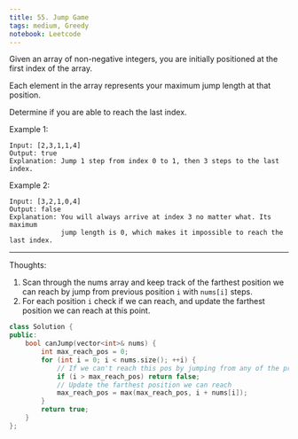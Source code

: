 ```yaml
---
title: 55. Jump Game
tags: medium, Greedy
notebook: Leetcode
---
```


Given an array of non-negative integers, you are initially positioned at the first index of the array.

Each element in the array represents your maximum jump length at that position.

Determine if you are able to reach the last index.

Example 1:
```
Input: [2,3,1,1,4]
Output: true
Explanation: Jump 1 step from index 0 to 1, then 3 steps to the last index.
```
Example 2:
```
Input: [3,2,1,0,4]
Output: false
Explanation: You will always arrive at index 3 no matter what. Its maximum
             jump length is 0, which makes it impossible to reach the last index.
```

----------
Thoughts:
1. Scan through the nums array and keep track of the farthest position we can reach by jump from previous position `i` with `nums[i]` steps.
2. For each position `i` check if we can reach, and update the farthest position we can reach at this point.
 
```c++
class Solution {
public:
    bool canJump(vector<int>& nums) {
        int max_reach_pos = 0;
        for (int i = 0; i < nums.size(); ++i) {
            // If we can't reach this pos by jumping from any of the previous position, return false
            if (i > max_reach_pos) return false;
            // Update the farthest position we can reach
            max_reach_pos = max(max_reach_pos, i + nums[i]);
        }
        return true;
    }
};
```